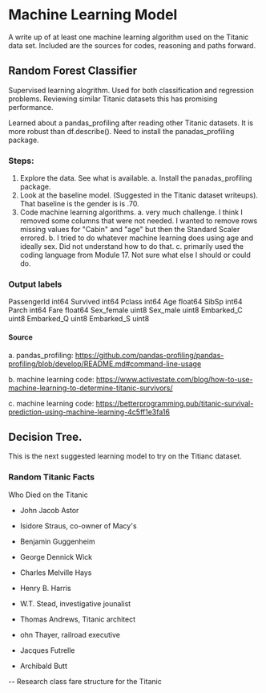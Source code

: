 # Machine Learning Model

A write up of at least one machine learning algorithm used on the Titanic data set. Included are the sources for codes, reasoning and paths forward.

## Random Forest Classifier
Supervised learning alogrithm. Used for both classification and regression problems. Reviewing similar Titanic datasets this has promising performance.

Learned about a pandas_profiling after reading other Titanic datasets. It is more robust than df.describe(). Need to install the panadas_profiling package.

### Steps:
1. Explore the data. See what is available.
   a. Install the panadas_profiling package.
3. Look at the baseline model. (Suggested in the Titanic dataset writeups). That baseline is the gender is is .70.
4. Code machine learning algorithms.
  a. very much challenge. I think I removed some columns that were not needed. I wanted to remove rows missing values for "Cabin" and "age" but then the Standard Scaler errored.
  b. I tried to do whatever machine learning does using age and ideally sex. Did not understand how to do that.
  c. primarily used the coding language from Module 17. Not sure what else I should or could do.

### Output labels

PassengerId      int64
Survived         int64
Pclass           int64
Age            float64
SibSp            int64
Parch            int64
Fare           float64
Sex_female       uint8
Sex_male         uint8
Embarked_C       uint8
Embarked_Q       uint8
Embarked_S       uint8

#### Source
a. pandas_profiling: https://github.com/pandas-profiling/pandas-profiling/blob/develop/README.md#command-line-usage

b. machine learning code: https://www.activestate.com/blog/how-to-use-machine-learning-to-determine-titanic-survivors/

c. machine learning code: https://betterprogramming.pub/titanic-survival-prediction-using-machine-learning-4c5ff1e3fa16

## Decision Tree.
This is the next suggested learning model to try on the Titianc dataset.

### Random Titanic Facts
Who Died on the Titanic
* John Jacob Astor

* Isidore Straus, co-owner of Macy's

* Benjamin Guggenheim

* George Dennick Wick

* Charles Melville Hays

* Henry B. Harris

* W.T. Stead, investigative jounalist

* Thomas Andrews, Titanic architect

* ohn Thayer, railroad executive

* Jacques Futrelle

* Archibald Butt

-- Research class fare structure for the Titanic
